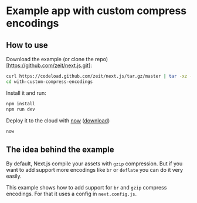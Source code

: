 # Example app with custom compress encodings

## How to use

Download the example (or clone the repo)[https://github.com/zeit/next.js.git]:

```bash
curl https://codeload.github.com/zeit/next.js/tar.gz/master | tar -xz --strip=2 next.js-master/examples/with-custom-compress-encodings
cd with-custom-compress-encodings
```

Install it and run:

```bash
npm install
npm run dev
```

Deploy it to the cloud with [now](https://zeit.co/now) ([download](https://zeit.co/download))

```bash
now
```

## The idea behind the example

By default, Next.js compile your assets with `gzip` compression. But if you want to add support more encodings like `br` or `deflate` you can do it very easily.

This example shows how to add support for `br` and `gzip` compress encodings. For that it uses a config in `next.config.js`.
